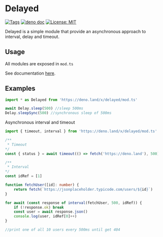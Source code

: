 # Delayed

[![Tags](https://img.shields.io/github/v/release/JOTSR/Delayed)](https://github.com/JOTSR/Delayed/releases)
[![deno doc](https://doc.deno.land/badge.svg)](https://doc.deno.land/https/deno.land/x/delayed/mod.ts)
[![License: MIT](https://img.shields.io/badge/License-MIT-yellow.svg)](https://opensource.org/licenses/MIT)

Delayed is a simple module that provide an asynchronous approach to interval, delay and timeout.

## Usage

All modules are exposed in `mod.ts`

See documentation [here](https://doc.deno.land/https://deno.land/x/delayed/mod.ts).

## Examples

```ts
import * as Delayed from 'https://deno.land/x/delayed/mod.ts'

await Delay.sleep(500) //sleep 500ms
Delay.sleepSync(500) //synchronous sleep of 500ms
```

Asynchronous interval and timeout

```ts
import { timeout, interval } from 'https://deno.land/x/delayed/mod.ts'

/**
 * Timeout
*/
const { status } = await timeout(() => fetch('https://deno.land'), 500) //wait 500ms and then status === 200

/**
 * Interval
*/
const idRef = [1]

function fetchUser([id]: number) {
    return fetch(`https://jsonplaceholder.typicode.com/users/${id}`)
}

for await (const response of interval(fetchUser, 500, idRef)) {
    if (!response.ok) break
    const user = await response.json()
    console.log(user, idRef[0]++)
}

//print one of all 10 users every 500ms until get 404
```